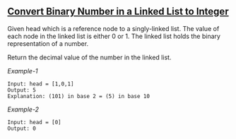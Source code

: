 ## [Convert Binary Number in a Linked List to Integer](https://leetcode.com/problems/convert-binary-number-in-a-linked-list-to-integer/)

Given head which is a reference node to a singly-linked list. The value of each node in the linked list is either 0 or 1. The linked list holds the binary representation of a number.

Return the decimal value of the number in the linked list.

*Example-1*
```
Input: head = [1,0,1] 
Output: 5 
Explanation: (101) in base 2 = (5) in base 10 
```

*Example-2*
```
Input: head = [0] 
Output: 0 
```